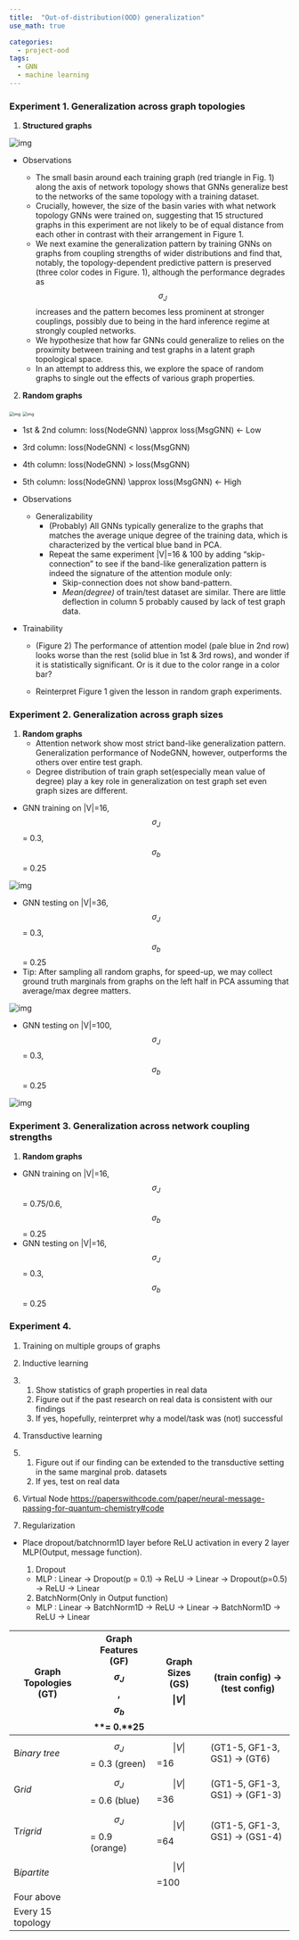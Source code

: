 ```yaml
---
title:  "Out-of-distribution(OOD) generalization"
use_math: true

categories:
  - project-ood
tags:
  - GNN
  - machine learning
---
```


### Experiment 1. Generalization across graph topologies

1. **Structured graphs**

![img](https://paper-attachments.dropbox.com/s_9CDAC1F5BF293DE3A98D349DDB337452C1DCE34D63AD0A4072478C05CD9DF560_1611725134009_image.png)

- Observations

  - The small basin around each training graph (red triangle in Fig. 1) along the axis of network topology shows that GNNs generalize best to the networks of the same topology with a training dataset.
  - Crucially, however, the size of the basin varies with what network topology GNNs were trained on, suggesting that 15 structured graphs in this experiment are not likely to be of equal distance from each other in contrast with their arrangement in Figure 1. 
  - We next examine the generalization pattern by training GNNs on graphs from coupling strengths of wider distributions and find that, notably, the topology-dependent predictive pattern is preserved (three color codes in Figure. 1), although the performance degrades as $$\sigma_{J}$$ increases and the pattern becomes less prominent at stronger couplings, possibly due to being in the hard inference regime at strongly coupled networks.
  - We hypothesize that how far GNNs could generalize to relies on the proximity between training and test graphs in a latent graph topological space.
  - In an attempt to address this, we explore the space of random graphs to single out the effects of various graph properties.

2. **Random graphs**

<img src="https://paper-attachments.dropbox.com/s_9CDAC1F5BF293DE3A98D349DDB337452C1DCE34D63AD0A4072478C05CD9DF560_1612713725091_file.png" alt="img" style="zoom:50%;" />

<img src="https://paper-attachments.dropbox.com/s_110D05CA50351F4DBCA160181BD053E1B0EA1176B24AA3F2756A511D9A70D9D6_1614148440482_file.png" alt="img" style="zoom:50%;" />

- 1st & 2nd column: loss(NodeGNN) \approx loss(MsgGNN) ← Low
- 3rd column: loss(NodeGNN) < loss(MsgGNN)
- 4th column: loss(NodeGNN) > loss(MsgGNN)
- 5th column: loss(NodeGNN) \approx loss(MsgGNN) ← High

- Observations

  - Generalizability
    - (Probably) All GNNs typically generalize to the graphs that matches the average unique degree of the training data, which is characterized by the vertical blue band in PCA.
    - Repeat the same experiment |V|=16 & 100 by adding “skip-connection” to see if the band-like generalization pattern is indeed the signature of the attention module only: 
      - Skip-connection does not show band-pattern. 
      - *Mean(degree)* of train/test dataset are similar. There are little deflection in column 5 probably caused by lack of test graph data.

- Trainability
  - (Figure 2) The performance of attention model (pale blue in 2nd row) looks worse than the rest (solid blue in 1st & 3rd rows), and wonder if it is statistically significant. Or is it due to the color range in a color bar?

  - Reinterpret Figure 1 given the lesson in random graph experiments.

### Experiment 2. Generalization across graph sizes

1. **Random graphs**
     - Attention network show most strict band-like generalization pattern. Generalization performance of NodeGNN, however, outperforms the others over entire test graph.
     - Degree distribution of train graph set(especially mean value of degree) play a key role in generalization on test graph set even graph sizes are different.

  - GNN training on |V|=16, $$\sigma_{J}$$ = 0.3, $$\sigma_{b}$$ = 0.25

![img](https://paper-attachments.dropbox.com/s_110D05CA50351F4DBCA160181BD053E1B0EA1176B24AA3F2756A511D9A70D9D6_1617005109412_Unknown.png)

  - GNN testing on |V|=36, $$\sigma_{J}$$ = 0.3, $$\sigma_{b}$$ = 0.25
  - Tip: After sampling all random graphs, for speed-up, we may collect ground truth marginals from graphs on the left half in PCA assuming that average/max degree matters.

![img](https://paper-attachments.dropbox.com/s_110D05CA50351F4DBCA160181BD053E1B0EA1176B24AA3F2756A511D9A70D9D6_1617005387118_Unknown.png)
  
  - GNN testing on |V|=100, $$\sigma_{J}$$ = 0.3, $$\sigma_{b}$$ = 0.25

![img](https://paper-attachments.dropbox.com/s_110D05CA50351F4DBCA160181BD053E1B0EA1176B24AA3F2756A511D9A70D9D6_1617005984667_Unknown.png)



### Experiment 3. Generalization across network coupling strengths

1. **Random graphs**

  - GNN training on |V|=16, $$\sigma_{J}$$ = 0.75/0.6, $$\sigma_{b}$$ = 0.25
  - GNN testing on |V|=16, $$\sigma_{J}$$ = 0.3, $$\sigma_{b}$$ = 0.25


### Experiment 4. 

1. Training on multiple groups of graphs

2. Inductive learning

3. 1. Show statistics of graph properties in real data
   2. Figure out if the past research on real data is consistent with our findings
   3. If yes, hopefully, reinterpret why a model/task was (not) successful

4. Transductive learning

5. 1. Figure out if our finding can be extended to the transductive setting in the same marginal prob. datasets
   2. If yes, test on real data

6. Virtual Node https://paperswithcode.com/paper/neural-message-passing-for-quantum-chemistry#code

7. Regularization

- Place dropout/batchnorm1D layer before ReLU activation in every 2 layer MLP(Output, message function). 

  1. Dropout

  - MLP : Linear → Dropout(p = 0.1) → ReLU → Linear → Dropout(p=0.5) → ReLU → Linear

  2. BatchNorm(Only in Output function)

  - MLP : Linear → BatchNorm1D → ReLU → Linear → BatchNorm1D → ReLU → Linear

| **Graph Topologies** **(GT)** | **Graph Features** **(GF)**$$\sigma_{J}$$**,** $$\sigma_{b}$$ **= 0.****25** | **Graph Sizes** **(GS)**$$\|V\|$$ | **(train config) →** **(test** **config)** |
| ----------------------------- | ------------------------------------------------------------ | --------------------------------- | ------------------------------------------ |
| B*inary* *tree*               | $$\sigma_{J}$$ = 0.3 (green)                                 | $$\|V\|$$=16                      | (GT1-5, GF1-3, GS1) → (GT6)                |
| G*rid*                        | $$\sigma_{J}$$ = 0.6 (blue)                                  | $$\|V\|$$=36                      | (GT1-5, GF1-3, GS1) → (GF1-3)              |
| T*rigrid*                     | $$\sigma_{J}$$ = 0.9 (orange)                                | $$\|V\|$$=64                      | (GT1-5, GF1-3, GS1) → (GS1-4)              |
| B*ipartite*                   |                                                              | $$\|V\|$$=100                     |                                            |
| Four above                    |                                                              |                                   |                                            |
| Every 15 topology             |                                                              |                                   |                                            |
